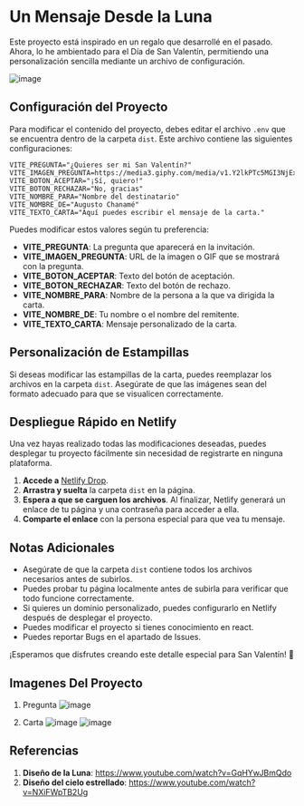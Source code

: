 # Un Mensaje Desde la Luna

Este proyecto está inspirado en un regalo que desarrollé en el pasado. Ahora, lo he ambientado para el Día de San Valentín, permitiendo una personalización sencilla mediante un archivo de configuración.

![image](https://github.com/user-attachments/assets/cbab3b2c-6832-483f-ae31-aa391b882641)

## Configuración del Proyecto

Para modificar el contenido del proyecto, debes editar el archivo `.env` que se encuentra dentro de la carpeta `dist`. Este archivo contiene las siguientes configuraciones:

```env
VITE_PREGUNTA="¿Quieres ser mi San Valentín?"
VITE_IMAGEN_PREGUNTA=https://media3.giphy.com/media/v1.Y2lkPTc5MGI3NjExeGtnNzJuZ3ZydjQ4emNxNHN6YmJkZ2d6Y2tlNmNhZDA0aGx6dTd1NCZlcD12MV9pbnRlcm5hbF9naWZfYnlfaWQmY3Q9Zw/7vDoUoDZHoUQxMPkd7/giphy.gif
VITE_BOTON_ACEPTAR="¡Sí, quiero!"
VITE_BOTON_RECHAZAR="No, gracias"
VITE_NOMBRE_PARA="Nombre del destinatario"
VITE_NOMBRE_DE="Augusto Chanamé"
VITE_TEXTO_CARTA="Aquí puedes escribir el mensaje de la carta."
```

Puedes modificar estos valores según tu preferencia:
- **VITE_PREGUNTA**: La pregunta que aparecerá en la invitación.
- **VITE_IMAGEN_PREGUNTA**: URL de la imagen o GIF que se mostrará con la pregunta.
- **VITE_BOTON_ACEPTAR**: Texto del botón de aceptación.
- **VITE_BOTON_RECHAZAR**: Texto del botón de rechazo.
- **VITE_NOMBRE_PARA**: Nombre de la persona a la que va dirigida la carta.
- **VITE_NOMBRE_DE**: Tu nombre o el nombre del remitente.
- **VITE_TEXTO_CARTA**: Mensaje personalizado de la carta.

## Personalización de Estampillas

Si deseas modificar las estampillas de la carta, puedes reemplazar los archivos en la carpeta `dist`. Asegúrate de que las imágenes sean del formato adecuado para que se visualicen correctamente.

## Despliegue Rápido en Netlify

Una vez hayas realizado todas las modificaciones deseadas, puedes desplegar tu proyecto fácilmente sin necesidad de registrarte en ninguna plataforma.

1. **Accede a** [Netlify Drop](https://app.netlify.com/drop).
2. **Arrastra y suelta** la carpeta `dist` en la página.
3. **Espera a que se carguen los archivos**. Al finalizar, Netlify generará un enlace de tu página y una contraseña para acceder a ella.
4. **Comparte el enlace** con la persona especial para que vea tu mensaje.

## Notas Adicionales
- Asegúrate de que la carpeta `dist` contiene todos los archivos necesarios antes de subirlos.
- Puedes probar tu página localmente antes de subirla para verificar que todo funcione correctamente.
- Si quieres un dominio personalizado, puedes configurarlo en Netlify después de desplegar el proyecto.
- Puedes modificar el proyecto si tienes conocimiento en react.
- Puedes reportar Bugs en el apartado de Issues.

¡Esperamos que disfrutes creando este detalle especial para San Valentín! 💖

## Imagenes Del Proyecto

1. Pregunta
![image](https://github.com/user-attachments/assets/6daff7b9-c9ac-449a-9983-7de17fda9ba9)

2. Carta
![image](https://github.com/user-attachments/assets/3fa3af51-193f-4efd-af36-a3d46ee51980)
![image](https://github.com/user-attachments/assets/8927964c-6676-44bb-b8b0-388b9f34080b)


## Referencias 
1. **Diseño de la Luna**: https://www.youtube.com/watch?v=GqHYwJBmQdo
2. **Diseño del cielo estrellado**: https://www.youtube.com/watch?v=NXiFWpTB2Ug 

